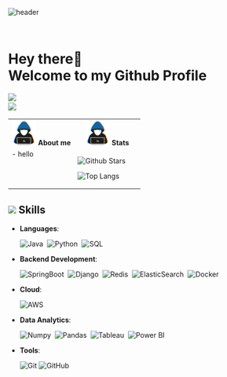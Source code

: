 ![header](https://capsule-render.vercel.app/api?animation=fadeIn&text=Hana'&nbsp;Space&fontColor=FEF1E6&fontSize=100)

<br>

# Hey there👋 <br>Welcome to my Github Profile

<img src="https://readme-typing-svg.herokuapp.com?font=Architects+Daughter&color=22EBF7&size=20&center=false&lines=hello!+i'm+Hana;Backend+web+developer...;"/>


<br>
<!-- Rainbow divider -->
<img src="https://user-images.githubusercontent.com/73097560/115834477-dbab4500-a447-11eb-908a-139a6edaec5c.gif"><br>


<table width="100%"  >
<tr>
    <th>
        <img src = "https://github.com/0xAbdulKhalid/0xAbdulKhalid/raw/main/assets/mdImages/about_me.gif" width = 50px > About me
    </th>
    <th>
        <img src = "https://github.com/0xAbdulKhalid/0xAbdulKhalid/raw/main/assets/mdImages/about_me.gif" width = 50px> Stats
    </th>
</tr>
    
<tr>
    <td style="vertical-align : top;" width=50%>
        - hello 
    </td>
  
  <td style="vertical-align : top;">

  ![Github Stars](https://github-readme-stats.vercel.app/api?username=xnsl291&show_icons=true&locale=en&count_private=true&hide_rank=true&&hide=contribs&custom_title=My%20GitHub%20Stats&disable_animations=true&theme=algolia) 

  ![Top Langs](https://github-readme-stats.vercel.app/api/top-langs/?username=xnsl291&langs_count=8&theme=algolia&layout=compact) 
  </td>
  </tr>
</table>

<!-- skills -->
## <img src="https://media2.giphy.com/media/QssGEmpkyEOhBCb7e1/giphy.gif?cid=ecf05e47a0n3gi1bfqntqmob8g9aid1oyj2wr3ds3mg700bl&rid=giphy.gif" width ="25"><b> Skills</b>

<p align="center">

- **Languages**:

    ![Java](https://img.shields.io/badge/java%20-%232370ED.svg?style=for-the-badge&logo=java&logoColor=white)&nbsp;
    ![Python](https://img.shields.io/badge/python-3776AB?style=for-the-badge&logo=python&logoColor=white)&nbsp;
    ![SQL](https://img.shields.io/badge/MysQl-4479A1?style=for-the-badge&logo=MysQl&logoColor=white)&nbsp;
  
- **Backend Development**:

  ![SpringBoot](https://img.shields.io/badge/SpringBoot-6DB33F?style=for-the-badge&logo=SpringBoot&logoColor=white)&nbsp;
  ![Django](https://img.shields.io/badge/Django-092E20?style=for-the-badge&logo=django&logoColor=white)&nbsp;
  ![Redis](https://img.shields.io/badge/Redis-F58840?style=for-the-badge&logo=Redis&logoColor=white)&nbsp;
  ![ElasticSearch](https://img.shields.io/badge/Elastic_Search-005571?style=for-the-badge&logo=elasticsearch&logoColor=white)&nbsp;
  ![Docker](https://img.shields.io/badge/Docker-1597E5?style=for-the-badge&logo=Docker&logoColor=white)&nbsp;

- **Cloud**:

  ![AWS](https://img.shields.io/badge/Amazon_AWS-FF9900?style=for-the-badge&logo=amazon&logoColor=white)&nbsp;

- **Data Analytics**:

  ![Numpy](https://img.shields.io/badge/Numpy-777BB4?style=for-the-badge&logo=numpy&logoColor=white)&nbsp;
  ![Pandas](https://img.shields.io/badge/Pandas-2C2D72?style=for-the-badge&logo=pandas&logoColor=white)&nbsp;
  ![Tableau](https://img.shields.io/badge/Tableau-E97627?style=for-the-badge&logo=Tableau&logoColor=white)&nbsp;
  ![Power BI](https://img.shields.io/badge/PowerBI-F2C811?style=for-the-badge&logo=PowerBI&logoColor=white)


- **Tools**:

  ![Git](https://img.shields.io/badge/git-%23F05033.svg?style=for-the-badge&logo=git&logoColor=white)
  ![GitHub](https://img.shields.io/badge/github-%23121011.svg?style=for-the-badge&logo=github&logoColor=white)

  
